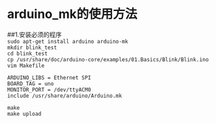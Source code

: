 # arduino_mk的使用方法
##1.安装必须的程序  
`sudo apt-get install arduino arduino-mk`  
`mkdir blink_test`  
`cd blink_test`  
`cp /usr/share/doc/arduino-core/examples/01.Basics/Blink/Blink.ino`  
`vim Makefile`  
```
ARDUINO_LIBS = Ethernet SPI  
BOARD_TAG = uno  
MONITOR_PORT = /dev/ttyACM0  
include	/usr/share/arduino/Arduino.mk  
```
`make`  
`make upload`  
